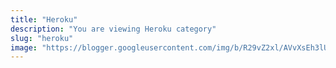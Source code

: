 ```yaml
---
title: "Heroku"
description: "You are viewing Heroku category"
slug: "heroku"
image: "https://blogger.googleusercontent.com/img/b/R29vZ2xl/AVvXsEh3lU8NjDAt3g2xWOUQAQURYMLihAK_30rsEY1Fe9sGZxLBAe2bMFF_Yj5ulOOxM9lUr1lHKYDhrlN7jAm9TIN_H5uAHFz57NvHZIxiOnoyA_UHV_irmWD-Dj0DllatDKt-GAvW2Tu8xO5rRacqfk12ulBQX6Wm6fke29tBZmPjuwuwcT4u0jkxKIcCkB1e/s250-rw/heroku.jpg"
---
```

